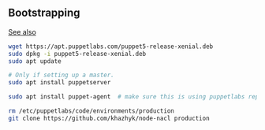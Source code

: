 

## Bootstrapping
[See also](https://docs.puppet.com/puppet/3.8/install_debian_ubuntu.html#step-1-enable-the-puppet-package-repository)

```bash
wget https://apt.puppetlabs.com/puppet5-release-xenial.deb
sudo dpkg -i puppet5-release-xenial.deb
sudo apt update

# Only if setting up a master.
sudo apt install puppetserver

sudo apt install puppet-agent  # make sure this is using puppetlabs repo

rm /etc/puppetlabs/code/environments/production
git clone https://github.com/khazhyk/node-nacl production
```

